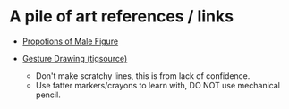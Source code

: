 # A pile of art references / links

* [Propotions of Male Figure](http://pixelstains.net/anatomy-for-artists-proportions-of-the-male-figure/)

* [Gesture Drawing (tigsource)](https://forums.tigsource.com/index.php?topic=2960.0)
   - Don't make scratchy lines, this is from lack of confidence.
   - Use fatter markers/crayons to learn with, DO NOT use mechanical pencil.
